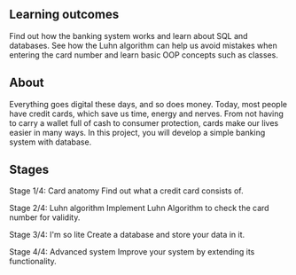 
## Learning outcomes

Find out how the banking system works and learn about SQL and databases. See how the Luhn algorithm can help us avoid mistakes when entering the card number and learn basic OOP concepts such as classes.

## About

Everything goes digital these days, and so does money. Today, most people have credit cards, which save us time, energy and nerves. From not having to carry a wallet full of cash to consumer protection, cards make our lives easier in many ways. In this project, you will develop a simple banking system with database.

## Stages

Stage 1/4: Card anatomy
Find out what a credit card consists of.

Stage 2/4: Luhn algorithm
Implement Luhn Algorithm to check the card number for validity.

Stage 3/4: I'm so lite
Create a database and store your data in it.

Stage 4/4: Advanced system
Improve your system by extending its functionality. 
